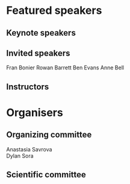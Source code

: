 # Featured speakers

## Keynote speakers


## Invited speakers

Fran Bonier
Rowan Barrett
Ben Evans
Anne Bell


## Instructors


# Organisers


## Organizing committee

Anastasia Savrova  
Dylan Sora  

## Scientific committee
